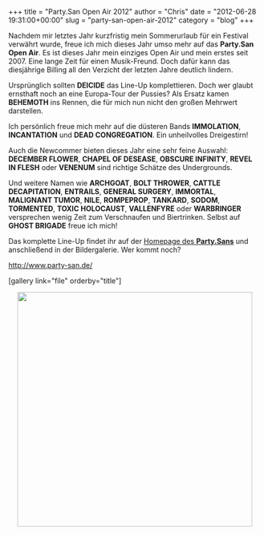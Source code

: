 +++
title = "Party.San Open Air 2012"
author = "Chris"
date = "2012-06-28 19:31:00+00:00"
slug = "party-san-open-air-2012"
category = "blog"
+++

Nachdem mir letztes Jahr kurzfristig mein Sommerurlaub für ein Festival verwährt wurde, freue ich mich dieses Jahr umso mehr auf das **Party.San Open Air**. Es ist dieses Jahr mein einziges Open Air und mein erstes seit 2007. Eine lange Zeit für einen Musik-Freund. Doch dafür kann das diesjährige Billing all den Verzicht der letzten Jahre deutlich lindern. 

Ursprünglich sollten **DEICIDE** das Line-Up komplettieren. Doch wer glaubt ernsthaft noch an eine Europa-Tour der Pussies? Als Ersatz kamen **BEHEMOTH** ins Rennen, die für mich nun nicht den großen Mehrwert darstellen. 

Ich persönlich freue mich mehr auf die düsteren Bands **IMMOLATION**, **INCANTATION** und **DEAD CONGREGATION**. Ein unheilvolles Dreigestirn!

Auch die Newcommer bieten dieses Jahr eine sehr feine Auswahl: **DECEMBER FLOWER**, **CHAPEL OF DESEASE**, **OBSCURE INFINITY**, **REVEL IN FLESH** oder **VENENUM** sind richtige Schätze des Undergrounds.

Und weitere Namen wie **ARCHGOAT**, **BOLT THROWER**, **CATTLE DECAPITATION**, **ENTRAILS**, **GENERAL SURGERY**, **IMMORTAL**, **MALIGNANT TUMOR**, **NILE**, **ROMPEPROP**, **TANKARD**, **SODOM**, **TORMENTED**, **TOXIC HOLOCAUST**, **VALLENFYRE** oder **WARBRINGER** versprechen wenig Zeit zum Verschnaufen und Biertrinken. Selbst auf **GHOST BRIGADE** freue ich mich!

Das komplette Line-Up findet ihr auf der <a href="http://www.party-san.de/bands-2012/">Homepage des **Party.Sans**</a> und anschließend in der Bildergalerie. Wer kommt noch?

<a href="http://www.party-san.de/">http://www.party-san.de/</a>

[gallery link="file" orderby="title"]

<center><a href="http://www.party-san.de" target="_blank"><img src="http://www.party-san.net/fileadmin/int_banner/psoa2012-webflyer.jpg" border="0" width="468"/></a></center>
